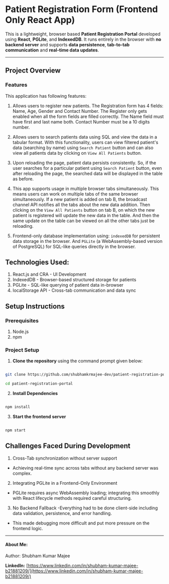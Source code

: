 # Patient Registration Form (Frontend Only React App)

This is a lightweight, browser based **Patient Registration Portal** developed using **React**, **PGLite**, and **IndexedDB**. It runs entirely in the browser with **no backend server** and supports **data persistence**, **tab-to-tab communication** and **real-time data updates**.

---

## Project Overview

### **Features**

This application has following features:

1. Allows users to register new patients. The Registration form has 4 fields: Name, Age, Gender and Contact Number. The Register only gets enabled when all the form fields are filled correctly. The Name field must have first and last name both. Contact Number must be a 10 digits number.

2. Allows users to search patients data using SQL and view the data in a tabular format. With this functionality, users can view filtered patient's data (searching by name) using `Search Patient` button and can also view all patients data by clicking on `View All Patients` button.

3. Upon reloading the page, patient data persists consistently. So, if the user searches for a particular patient using `Search Patient` button, even after reloading the page, the searched data will be displayed in the table as before.

4. This app supports usage in multiple browser tabs simultaneously. This means users can work on multiple tabs of the same browser simultaneously. If a new patient is added on tab B, the broadcast channel API notifies all the tabs about the new data addition. Then clicking on the `View All Patients` button on tab B, on which the new patient is registered will update the new data in the table. And then the same update on the table can be viewed on all the other tabs just be reloading.

5. Frontend-only database implementation using: `indexedDB` for persistent data storage in the browser. And `PGLite` (a WebAssembly-based version of PostgreSQL) for SQL-like queries directly in the browser.

## Technologies Used:

1. React.js and CRA - UI Development
2. IndexedDB - Browser-based structured storage for patients
3. PGLite - SQL-like querying of patient data in-browser
4. localStorage API - Cross-tab communication and data sync

## Setup Instructions

### Prerequisites

1. Node.js
2. npm

### Project Setup

1. **Clone the repository** using the command prompt given below:

```sh

git clone https://github.com/shubhamkrmajee-dev/patient-registration-portal.git

cd patient-registration-portal

```

2. **Install Dependencies**

```sh

npm install

```

3. **Start the frontend server**

```sh

npm start

```

## Challenges Faced During Development

1. Cross-Tab synchronization without server support

- Achieving real-time sync across tabs without any backend server was complex.

2. Integrating PGLite in a Frontend-Only Environment

- PGLite requires async WebAssembly loading; integrating this smoothly with React lifecycle methods required careful structuring.

3. No Backend Fallback
   -Everything had to be done client-side including data validation, persistence, and error handling.

- This made debugging more difficult and put more pressure on the frontend logic.

---

#### About Me:

Author: Shubham Kumar Majee

**LinkedIn:** [https://www.linkedin.com/in/shubham-kumar-majee-b21881209/](https://www.linkedin.com/in/shubham-kumar-majee-b21881209/)
